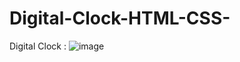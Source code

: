 # Digital-Clock-HTML-CSS-
Digital Clock :
![image](https://github.com/JiaLe0709/Digital-Clock-HTML-CSS-/blob/main/clock.png)
